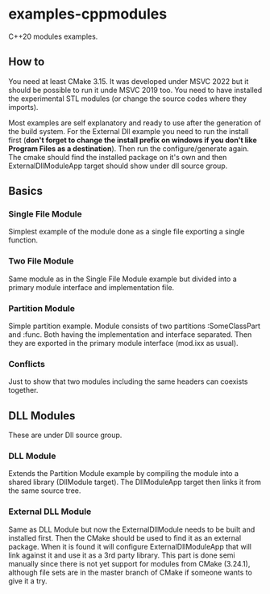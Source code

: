 # examples-cppmodules
C++20 modules examples.

## How to
You need at least CMake 3.15. It was developed under MSVC 2022 but it should be possible to run it unde MSVC 2019 too. You need to have installed the experimental STL modules (or change the source codes where they imports).

Most examples are self explanatory and ready to use after the generation of the build system. For the External Dll example you need to run the install first (**don't forget to change the install prefix on windows if you don't like Program Files as a destination**). Then run the configure/generate again. The cmake should find the installed package on it's own and then ExternalDllModuleApp target should show under dll source group.

## Basics

### Single File Module
Simplest example of the module done as a single file exporting a single function.

### Two File Module
Same module as in the Single File Module example but divided into a primary module interface and implementation file.

### Partition Module
Simple partition example. Module consists of two partitions :SomeClassPart and :func. Both having the implementation and interface separated. Then they are exported in the primary module interface (mod.ixx as usual).

### Conflicts
Just to show that two modules including the same headers can coexists together.

## DLL Modules
These are under Dll source group.

### DLL Module
Extends the Partition Module example by compiling the module into a shared library (DllModule target). The DllModuleApp target then links it from the same source tree.

### External DLL Module
Same as DLL Module but now the ExternalDllModule needs to be built and installed first. Then the CMake should be used to find it as an external package. When it is found it will configure ExternalDllModuleApp that will link against it and use it as a 3rd party library. This part is done semi manually since there is not yet support for modules from CMake (3.24.1), although file sets are in the master branch of CMake if someone wants to give it a try. 
